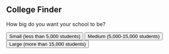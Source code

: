 <script> AOS.init();</script>
<div data-aos="fade-middle">
<h2>College Finder</h2>
<div id="question1">
<p>How big do you want your school to be?</p>
<button onclick="answer(true)">Small (less than 5,000 students)</button>
<button onclick="answer(false)">Medium (5,000-15,000 students)</button>
<button onclick="answer(false)">Large (more than 15,000 students)</button>
</div>
<div id="question2" style="display: none">
<p>Which location do you prefer?</p>
<button onclick="answer(true)">Urban</button>
<button onclick="answer(false)">Suburban</button>
<button onclick="answer(false)">Rural</button>
</div>
<div id="question3" style="display: none">
<p>How prestigious do you want your school to be?</p>
<button onclick="answer(true)">Not very prestigious</button>
<button onclick="answer(false)">Semi-prestigious</button>
<button onclick="answer(false)">Very prestigious</button>
</div>
<div id="question4" style="display: none">
<p>What do you prefer?</p>
<button onclick="answer(true)">The beach</button>
<button onclick="answer(false)">The forest</button>
<button onclick="answer(false)">Large (more than 15,000 students)</button>
</div>
<div id="question5" style="display: none">
<p>Do you want to play on a team?</p>
<button onclick="answer(true)">Small (less than 5,000 students)</button>
<button onclick="answer(false)">Medium (5,000-15,000 students)</button>
<button onclick="answer(false)">Large (more than 15,000 students)</button>
</div>
<div id="question6" style="display: none">
<p>What do you want to study?</p>

<div id="question7" style="display: none">
<p>Do you want to live in a college town?</p>
<button onclick="answer(true)">Yes</button>
<button onclick="answer(false)">No</button>
<button onclick="answer(false)">Semi</button>
<div id="question8" style="display: none">
<p>Do you want your sport to involve running?</p>
<button onclick="answer(true)">Small (less than 5,000 students)</button>
<button onclick="answer(false)">Medium (5,000-15,000 students)</button>
<button onclick="answer(false)">Large (more than 15,000 students)</button>
<div id="question9" style="display: none">
<p>Do you want your sport to involve running?</p>
<button onclick="answer(true)">Small (less than 5,000 students)</button>
<button onclick="answer(false)">Medium (5,000-15,000 students)</button>
<button onclick="answer(false)">Large (more than 15,000 students)</button>
<div id="question10" style="display: none">
<p>Do you want your sport to involve running?</p>
<button onclick="answer(true)">Small (less than 5,000 students)</button>
<button onclick="answer(false)">Medium (5,000-15,000 students)</button>
<button onclick="answer(false)">Large (more than 15,000 students)</button>
</div>
<div id="result" style="display: none"></div>
</div>

